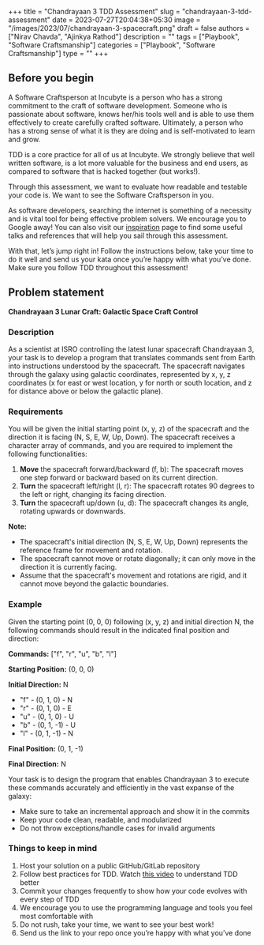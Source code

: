 +++
title = "Chandrayaan 3 TDD Assessment"
slug = "chandrayaan-3-tdd-assessment"
date = 2023-07-27T20:04:38+05:30
image = "/images/2023/07/chandrayaan-3-spacecraft.png"
draft = false
authors = ["Nirav Chavda", "Ajinkya Rathod"]
description = ""
tags = ["Playbook", "Software Craftsmanship"]
categories = ["Playbook", "Software Craftsmanship"]
type = ""
+++

## Before you begin

A Software Craftsperson at Incubyte is a person who has a strong commitment to the craft of software development. Someone who is passionate about software, knows her/his tools well and is able to use them effectively to create carefully crafted software. Ultimately, a person who has a strong sense of what it is they are doing and is self-motivated to learn and grow.

TDD is a core practice for all of us at Incubyte. We strongly believe that well written software, is a lot more valuable for the business and end users, as compared to software that is hacked together (but works!).

Through this assessment, we want to evaluate how readable and testable your code is. We want to see the Software Craftsperson in you.

As software developers, searching the internet is something of a necessity and is vital tool for being effective problem solvers. We encourage you to Google away! You can also visit our [inspiration](https://incubyte.co/inspiration/) page to find some useful talks and references that will help you sail through this assessment.

With that, let’s jump right in! Follow the instructions below, take your time to do it well and send us your kata once you’re happy with what you’ve done. Make sure you follow TDD throughout this assessment!

## Problem statement

**Chandrayaan 3 Lunar Craft: Galactic Space Craft Control**

### Description

As a scientist at ISRO controlling the latest lunar spacecraft Chandrayaan 3, your task is to develop a program that translates commands sent from Earth into instructions understood by the spacecraft. The spacecraft navigates through the galaxy using galactic coordinates, represented by x, y, z coordinates (x for east or west location, y for north or south location, and z for distance above or below the galactic plane).

### Requirements

You will be given the initial starting point (x, y, z) of the spacecraft and the direction it is facing (N, S, E, W, Up, Down). The spacecraft receives a character array of commands, and you are required to implement the following functionalities:

1. **Move** the spacecraft forward/backward (f, b): The spacecraft moves one step forward or backward based on its current direction.
2. **Turn** the spacecraft left/right (l, r): The spacecraft rotates 90 degrees to the left or right, changing its facing direction.
3. **Turn** the spacecraft up/down (u, d): The spacecraft changes its angle, rotating upwards or downwards.

**Note:**

- The spacecraft's initial direction (N, S, E, W, Up, Down) represents the reference frame for movement and rotation.
- The spacecraft cannot move or rotate diagonally; it can only move in the direction it is currently facing.
- Assume that the spacecraft's movement and rotations are rigid, and it cannot move beyond the galactic boundaries.

### Example

Given the starting point (0, 0, 0) following (x, y, z) and initial direction N, the following commands should result in the indicated final position and direction:

**Commands:** ["f", "r", "u", "b", "l"]

**Starting Position:** (0, 0, 0)

**Initial Direction:** N

- "f" - (0, 1, 0) - N
- "r" - (0, 1, 0) - E
- "u" - (0, 1, 0) - U
- "b" - (0, 1, -1) - U
- "l" - (0, 1, -1) - N

**Final Position:** (0, 1, -1)

**Final Direction:** N

Your task is to design the program that enables Chandrayaan 3 to execute these commands accurately and efficiently in the vast expanse of the galaxy:

- Make sure to take an incremental approach and show it in the commits
- Keep your code clean, readable, and modularized
- Do not throw exceptions/handle cases for invalid arguments

### Things to keep in mind

1. Host your solution on a public GitHub/GitLab repository
2. Follow best practices for TDD. Watch [this video](https://youtu.be/qkblc5WRn-U) to understand TDD better
3. Commit your changes frequently to show how your code evolves with every step of TDD
4. We encourage you to use the programming language and tools you feel most comfortable with
5. Do not rush, take your time, we want to see your best work!
6. Send us the link to your repo once you’re happy with what you’ve done
